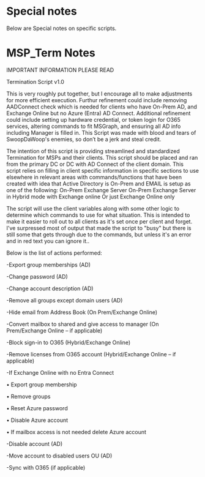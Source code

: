 # Special notes 
Below are Special notes on specific scripts.

# MSP_Term Notes
IMPORTANT INFORMATION PLEASE READ

Termination Script v1.0

This is very roughly put together, but I encourage all to make adjustments for more efficient execution. Furthur refinement could include removing AADConnect check which is needed for clients who have On-Prem AD, and Exchange Online but no Azure (Entra) AD Connect. Additional refinement could include setting up hardware credential, or token login for O365 services, altering commands to fit MSGraph, and ensuring all AD info including Manager is filled in.
This Script was made with blood and tears of SwoopDaWoop's enemies, so don’t be a jerk and steal credit.

The intention of this script is providing streamlined and standardized Termination for MSPs and their clients. This script should be placed and ran from the primary DC or DC with AD Connect of the client domain. This script relies on filling in client specific information in specific sections to use elsewhere in relevant areas with commands/functions that have been created with idea that Active Directory is On-Prem and EMAIL is setup as one of the following: 
   On-Prem Exchange Server
   On-Prem Exchange Server in Hybrid mode with Exchange online
   Or just Exchange Online only

The script will use the client variables along with some other logic to determine which commands to use for what situation. This is intended to make it easier to roll out to all clients as it's set once per client and forget. I've surpressed most of output that made the script to "busy" but there is still some that gets through due to the commands, but unless it's an error and in red text you can ignore it..

Below is the list of actions performed:

  -Export group memberships (AD)
  
  -Change password (AD)
  
  -Change account description (AD)
  
  -Remove all groups except domain users (AD)
  
  -Hide email from Address Book (On Prem/Exchange Online)
  
  -Convert mailbox to shared and give access to manager (On Prem/Exchange Online – if applicable)
  
  -Block sign-in to O365 (Hybrid/Exchange Online)
  
  -Remove licenses from O365 account (Hybrid/Exchange Online – if applicable)
  
  -If Exchange Online with no Entra Connect
  
  •	Export group membership
  
  •	Remove groups
  
  •	Reset Azure password
  
  •	Disable Azure account 
  
  •	If mailbox access is not needed delete Azure account
  
  -Disable account (AD)
  
  -Move account to disabled users OU (AD)
  
  -Sync with O365 (if applicable)
